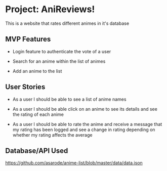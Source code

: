 # Project: AniReviews!

This is a website that rates different animes in it's database

## MVP Features

- Login feature to authenticate the vote of a user

- Search for an anime within the list of animes

- Add an anime to the list

## User Stories

- As a user I should be able to see a list of anime names

- As a user I should be able click on an anime to see its details and see the rating of each anime

- As a user I should be able to rate the anime and receive a message that my rating has been logged and see a change in rating depending on whether my rating affects the average

## Database/API Used

https://github.com/asarode/anime-list/blob/master/data/data.json